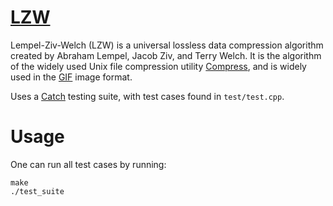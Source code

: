 # [LZW](https://en.wikipedia.org/wiki/Lempel–Ziv–Welch)
Lempel-Ziv-Welch (LZW) is a universal lossless data compression algorithm created by Abraham Lempel, Jacob Ziv, and Terry Welch. It is the algorithm of the widely used Unix file compression utility [Compress](https://en.wikipedia.org/wiki/Compress), and is widely used in the [GIF](https://en.wikipedia.org/wiki/GIF) image format.

Uses a [Catch](https://github.com/philsquared/Catch) testing suite, with test cases found in `test/test.cpp`.

# Usage
One can run all test cases by running:
```
make
./test_suite
```
